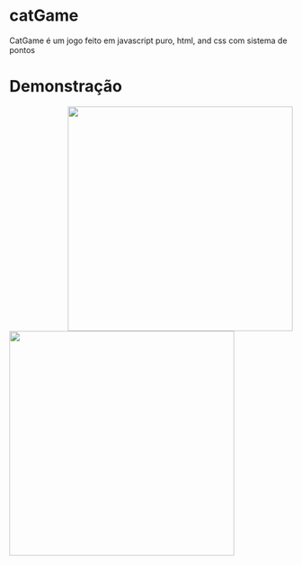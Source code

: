 # catGame
CatGame é um jogo feito em javascript puro, html, and css com sistema de pontos

# Demonstração

<img src="https://i.imgur.com/S9zMkOw.png" min-width="400px" max-width="400px" width="400px" align="right">
<img src="https://i.imgur.com/JWts5yE.png" min-width="400px" min-width="400px" max-width="400px" width="400px" >
